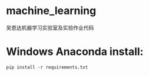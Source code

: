 # machine_learning
吴恩达机器学习实验室及实验作业代码
# Windows Anaconda install:
```text
pip install -r requirements.txt
```
